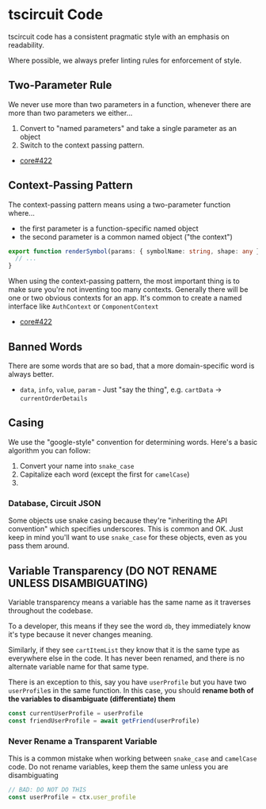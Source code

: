 # tscircuit Code

tscircuit code has a consistent pragmatic style with an emphasis on readability.

Where possible, we always prefer linting rules for enforcement of style.

## Two-Parameter Rule

We never use more than two parameters in a function, whenever there are more than two parameters we either...

1. Convert to "named parameters" and take a single parameter as an object
2. Switch to the context passing pattern.

- [core#422](https://github.com/tscircuit/core/pull/422#discussion_r1885804180)

## Context-Passing Pattern

The context-passing pattern means using a two-parameter function where...
- the first parameter is a function-specific named object
- the second parameter is a common named object ("the context")

```ts
export function renderSymbol(params: { symbolName: string, shape: any }, ctx: AppContext) {
  // ...
}
```


When using the context-passing pattern, the most important thing is to make sure you're not inventing too many contexts. Generally
there will be one or two obvious contexts for an app. It's common to create a named interface like `AuthContext` or `ComponentContext`

- [core#422](https://github.com/tscircuit/core/pull/422#discussion_r1885804180)

## Banned Words

There are some words that are so bad, that a more domain-specific word is always better.

- `data`, `info`, `value`, `param` - Just "say the thing", e.g. `cartData` -> `currentOrderDetails`

## Casing

We use the "google-style" convention for determining words. Here's a basic algorithm you can follow:

1. Convert your name into `snake_case`
2. Capitalize each word (except the first for `camelCase`)
3. 

### Database, Circuit JSON

Some objects use snake casing because they're "inheriting the API convention" which specifies underscores. This
is common and OK. Just keep in mind you'll want to use `snake_case` for these objects, even as you pass them
around.


## Variable Transparency (DO NOT RENAME UNLESS DISAMBIGUATING)

Variable transparency means a variable has the same name as it traverses throughout the codebase.

To a developer, this means if they see the word `db`, they immediately know it's type because it
never changes meaning.

Similarly, if they see `cartItemList` they know that it is the same type as everywhere else in the
code. It has never been renamed, and there is no alternate variable name for that same type.

There is an exception to this, say you have `userProfile` but you have two `userProfile`s in the same
function. In this case, you should **rename both of the variables to disambiguate (differentiate) them**

```ts
const currentUserProfile = userProfile
const friendUserProfile = await getFriend(userProfile)
```

### Never Rename a Transparent Variable

This is a common mistake when working between `snake_case` and `camelCase` code. Do not rename variables,
keep them the same unless you are disambiguating

```ts
// BAD: DO NOT DO THIS
const userProfile = ctx.user_profile
```

